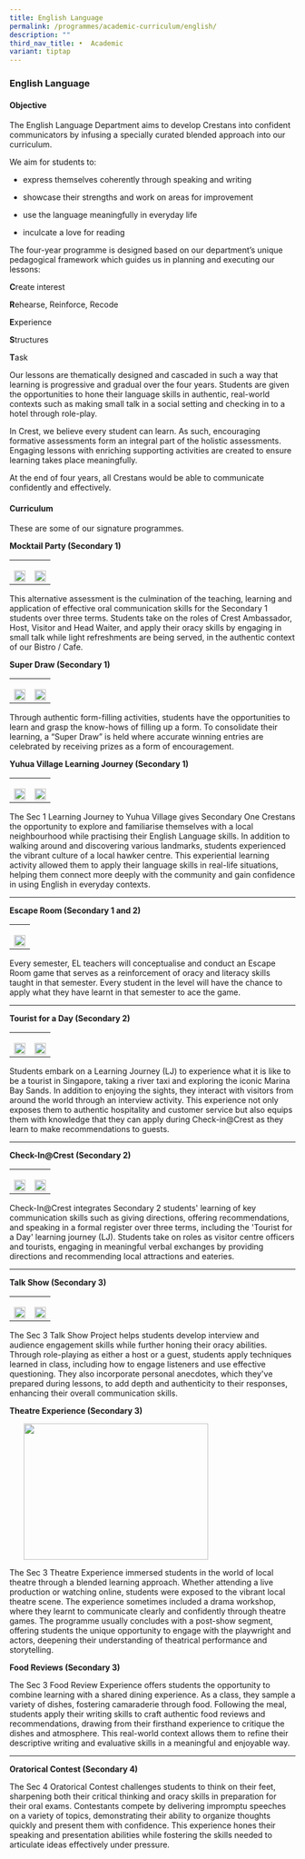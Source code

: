 ```yaml
---
title: English Language
permalink: /programmes/academic-curriculum/english/
description: ""
third_nav_title: •	Academic
variant: tiptap
---
```

<h3>English Language</h3>
<h4>Objective</h4>
<p>The English Language Department aims to develop Crestans into confident
communicators by infusing a specially curated blended approach into our
curriculum.</p>
<p>We aim for students to:</p>
<ul data-tight="true" class="tight">
<li>
<p>express themselves coherently through speaking and writing</p>
</li>
<li>
<p>showcase their strengths and work on areas for improvement</p>
</li>
<li>
<p>use the language meaningfully in everyday life</p>
</li>
<li>
<p>inculcate a love for reading</p>
</li>
</ul>
<p>The four-year programme is designed based on our department’s unique pedagogical
framework which guides us in planning and executing our lessons:</p>
<p><strong>C</strong>reate interest</p>
<p><strong>R</strong>ehearse, Reinforce, Recode</p>
<p><strong>E</strong>xperience</p>
<p><strong>S</strong>tructures</p>
<p><strong>T</strong>ask</p>
<p>Our lessons are thematically designed and cascaded in such a way that
learning is progressive and gradual over the four years. Students are given
the opportunities to hone their language skills in authentic, real-world
contexts such as making small talk in a social setting and checking in
to a hotel through role-play.</p>
<p>In Crest, we believe every student can learn. As such, encouraging formative
assessments form an integral part of the holistic assessments. Engaging
lessons with enriching supporting activities are created to ensure learning
takes place meaningfully.</p>
<p>At the end of four years, all Crestans would be able to communicate confidently
and effectively.&nbsp;</p>
<h4>Curriculum</h4>
<p>These are some of our signature programmes.</p>
<p><strong>Mocktail Party (Secondary 1)</strong>
</p>
<p></p>
<table style="minWidth: 50px">
<colgroup>
<col>
<col>
</colgroup>
<tbody>
<tr>
<td rowspan="1" colspan="1">
<p></p>
<div class="isomer-image-wrapper">
<img style="width: 100%" height="auto" width="100%" alt="" src="/images/Curriculum/EL/Mocktail_1.jpg">
</div>
</td>
<td rowspan="1" colspan="1">
<p></p>
<div class="isomer-image-wrapper">
<img style="width: 100%" height="auto" width="100%" alt="" src="/images/Curriculum/EL/Mocktail_2.jpg">
</div>
</td>
</tr>
</tbody>
</table>
<p>This alternative assessment is the culmination of the teaching, learning
and application of effective oral communication skills for the Secondary
1 students over three terms. Students take on the roles of Crest Ambassador,
Host, Visitor and Head Waiter, and apply their oracy skills by engaging
in small talk while light refreshments are being served, in the authentic
context of our Bistro / Cafe.</p>
<p></p>
<p><strong>Super Draw (Secondary 1)</strong>
</p>
<p></p>
<table style="minWidth: 50px">
<colgroup>
<col>
<col>
</colgroup>
<tbody>
<tr>
<td rowspan="1" colspan="1">
<p></p>
<div class="isomer-image-wrapper">
<img style="width: 100%" height="auto" width="100%" alt="" src="/images/Curriculum/EL/Super_Draw_1.jpg">
</div>
</td>
<td rowspan="1" colspan="1">
<p></p>
<div class="isomer-image-wrapper">
<img style="width: 100%" height="auto" width="100%" alt="" src="/images/Curriculum/EL/Super_Draw_2.jpg">
</div>
</td>
</tr>
</tbody>
</table>
<p>Through authentic form-filling activities, students have the opportunities
to learn and grasp the know-hows of filling up a form. To consolidate their
learning, a “Super Draw” is held where accurate winning entries are celebrated
by receiving prizes as a form of encouragement.</p>
<p></p>
<p></p>
<p><strong>Yuhua Village Learning Journey (Secondary 1)</strong>
</p>
<p></p>
<table style="minWidth: 50px">
<colgroup>
<col>
<col>
</colgroup>
<tbody>
<tr>
<td rowspan="1" colspan="1">
<p></p>
<div class="isomer-image-wrapper">
<img style="width: 100%" height="auto" width="100%" alt="" src="/images/Curriculum/EL/Yuhua_1.jpg">
</div>
</td>
<td rowspan="1" colspan="1">
<p></p>
<div class="isomer-image-wrapper">
<img style="width: 100%" height="auto" width="100%" alt="" src="/images/Curriculum/EL/Yuhua_2.jpg">
</div>
</td>
</tr>
</tbody>
</table>
<p>The Sec 1 Learning Journey to Yuhua Village gives Secondary One Crestans
the opportunity to explore and familiarise themselves with a local neighbourhood
while practising their English Language skills. In addition to walking
around and discovering various landmarks, students experienced the vibrant
culture of a local hawker centre. This experiential learning activity allowed
them to apply their language skills in real-life situations, helping them
connect more deeply with the community and gain confidence in using English
in everyday contexts.</p>
<hr>
<p><strong>Escape Room (Secondary 1 and 2)</strong>
</p>
<p></p>
<table style="minWidth: 25px">
<colgroup>
<col>
</colgroup>
<tbody>
<tr>
<td rowspan="1" colspan="1">
<p></p>
<div class="isomer-image-wrapper">
<img style="width: 100%" height="auto" width="100%" alt="" src="/images/Curriculum/EL/Escape_Room.jpg">
</div>
</td>
</tr>
</tbody>
</table>
<p>Every semester, EL teachers will conceptualise and conduct an Escape Room
game that serves as a reinforcement of oracy and literacy skills taught
in that semester. Every student in the level will have the chance to apply
what they have learnt in that semester to ace the game.</p>
<hr>
<p><strong>Tourist for a Day (Secondary 2)</strong>
</p>
<table style="minWidth: 50px">
<colgroup>
<col>
<col>
</colgroup>
<tbody>
<tr>
<td rowspan="1" colspan="1">
<p></p>
<div class="isomer-image-wrapper">
<img style="width: 100%" height="auto" width="100%" alt="" src="/images/Curriculum/EL/Tourist_2.jpg">
</div>
</td>
<td rowspan="1" colspan="1">
<p></p>
<div class="isomer-image-wrapper">
<img style="width: 100%" height="auto" width="100%" alt="" src="/images/Curriculum/EL/Tourist_1.jpg">
</div>
</td>
</tr>
</tbody>
</table>
<p>Students embark on a Learning Journey (LJ) to experience what it is like
to be a tourist in Singapore, taking a river taxi and exploring the iconic
Marina Bay Sands. In addition to enjoying the sights, they interact with
visitors from around the world through an interview activity. This experience
not only exposes them to authentic hospitality and customer service but
also equips them with knowledge that they can apply during Check-in@Crest
as they learn to make recommendations to guests.</p>
<hr>
<p><strong>Check-In@Crest (Secondary 2)</strong>
</p>
<p></p>
<table style="minWidth: 50px">
<colgroup>
<col>
<col>
</colgroup>
<tbody>
<tr>
<td rowspan="1" colspan="1">
<p></p>
<div class="isomer-image-wrapper">
<img style="width: 100%" height="auto" width="100%" alt="" src="/images/Curriculum/EL/Check_in_1.jpg">
</div>
</td>
<td rowspan="1" colspan="1">
<p></p>
<div class="isomer-image-wrapper">
<img style="width: 100%" height="auto" width="100%" alt="" src="/images/Curriculum/EL/Check_in_2.jpg">
</div>
</td>
</tr>
</tbody>
</table>
<p>Check-In@Crest integrates Secondary 2 students' learning of key communication
skills such as giving directions, offering recommendations, and speaking
in a formal register over three terms, including the 'Tourist for a Day'
learning journey (LJ). Students take on roles as visitor centre officers
and tourists, engaging in meaningful verbal exchanges by providing directions
and recommending local attractions and eateries.</p>
<hr>
<p><strong>Talk Show (Secondary 3)</strong>
</p>
<p></p>
<table style="minWidth: 50px">
<colgroup>
<col>
<col>
</colgroup>
<tbody>
<tr>
<td rowspan="1" colspan="1">
<p></p>
<div class="isomer-image-wrapper">
<img style="width: 100%" height="auto" width="100%" alt="" src="/images/Curriculum/EL/Talk_show_1.jpg">
</div>
</td>
<td rowspan="1" colspan="1">
<p></p>
<div class="isomer-image-wrapper">
<img style="width: 100%" height="auto" width="100%" alt="" src="/images/Curriculum/EL/Talk_show_2.jpg">
</div>
</td>
</tr>
</tbody>
</table>
<p>The Sec 3 Talk Show Project helps students develop interview and audience
engagement skills while further honing their oracy abilities. Through role-playing
as either a host or a guest, students apply techniques learned in class,
including how to engage listeners and use effective questioning. They also
incorporate personal anecdotes, which they've prepared during lessons,
to add depth and authenticity to their responses, enhancing their overall
communication skills.</p>
<p></p>
<p><strong>Theatre Experience (Secondary 3)</strong>
</p>
<div class="isomer-image-wrapper">
<img style="width:325px;height:240px;margin-left:25px;" height="auto" width="100%" src="/images/el5.jpg">
</div>
<p>The Sec 3 Theatre Experience immersed students in the world of local theatre
through a blended learning approach. Whether attending a live production
or watching online, students were exposed to the vibrant local theatre
scene. The experience sometimes included a drama workshop, where they learnt
to communicate clearly and confidently through theatre games. The programme
usually concludes with a post-show segment, offering students the unique
opportunity to engage with the playwright and actors, deepening their understanding
of theatrical performance and storytelling.</p>
<p></p>
<p><strong>Food Reviews (Secondary 3)</strong>
</p>
<p>The Sec 3 Food Review Experience offers students the opportunity to combine
learning with a shared dining experience. As a class, they sample a variety
of dishes, fostering camaraderie through food. Following the meal, students
apply their writing skills to craft authentic food reviews and recommendations,
drawing from their firsthand experience to critique the dishes and atmosphere.
This real-world context allows them to refine their descriptive writing
and evaluative skills in a meaningful and enjoyable way.</p>
<hr>
<p><strong>Oratorical Contest (Secondary 4)</strong>
</p>
<p>The Sec 4 Oratorical Contest challenges students to think on their feet,
sharpening both their critical thinking and oracy skills in preparation
for their oral exams. Contestants compete by delivering impromptu speeches
on a variety of topics, demonstrating their ability to organize thoughts
quickly and present them with confidence. This experience hones their speaking
and presentation abilities while fostering the skills needed to articulate
ideas effectively under pressure.</p>
<p></p>